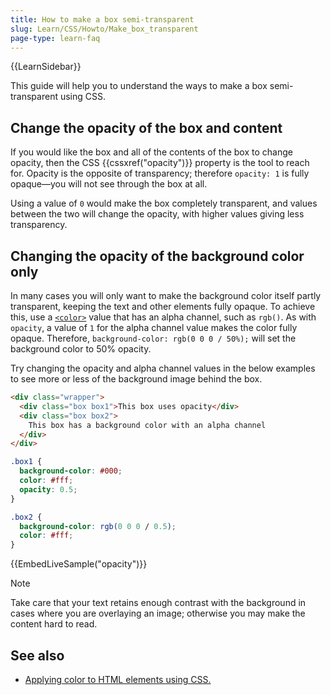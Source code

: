 ```yaml
---
title: How to make a box semi-transparent
slug: Learn/CSS/Howto/Make_box_transparent
page-type: learn-faq
---
```


{{LearnSidebar}}

This guide will help you to understand the ways to make a box semi-transparent using CSS.

## Change the opacity of the box and content

If you would like the box and all of the contents of the box to change opacity, then the CSS {{cssxref("opacity")}} property is the tool to reach for. Opacity is the opposite of transparency; therefore `opacity: 1` is fully opaque—you will not see through the box at all.

Using a value of `0` would make the box completely transparent, and values between the two will change the opacity, with higher values giving less transparency.

## Changing the opacity of the background color only

In many cases you will only want to make the background color itself partly transparent, keeping the text and other elements fully opaque. To achieve this, use a [`<color>`](/en-US/docs/Web/CSS/color_value) value that has an alpha channel, such as `rgb()`. As with `opacity`, a value of `1` for the alpha channel value makes the color fully opaque. Therefore, `background-color: rgb(0 0 0 / 50%);` will set the background color to 50% opacity.

Try changing the opacity and alpha channel values in the below examples to see more or less of the background image behind the box.

```html live-sample___opacity
<div class="wrapper">
  <div class="box box1">This box uses opacity</div>
  <div class="box box2">
    This box has a background color with an alpha channel
  </div>
</div>
```

```css live-sample___opacity
.box1 {
  background-color: #000;
  color: #fff;
  opacity: 0.5;
}

.box2 {
  background-color: rgb(0 0 0 / 0.5);
  color: #fff;
}
```

{{EmbedLiveSample("opacity")}}

> [!NOTE]
> Take care that your text retains enough contrast with the background in cases where you are overlaying an image; otherwise you may make the content hard to read.

## See also

- [Applying color to HTML elements using CSS.](/en-US/docs/Web/CSS/CSS_colors/Applying_color)
